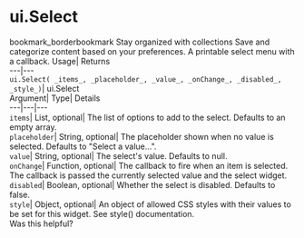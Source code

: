  
#  ui.Select 
bookmark_borderbookmark Stay organized with collections  Save and categorize content based on your preferences.
A printable select menu with a callback. 
Usage| Returns  
---|---  
`ui.Select( _items_, _placeholder_, _value_, _onChange_, _disabled_, _style_)`| ui.Select  
Argument| Type| Details  
---|---|---  
`items`| List, optional| The list of options to add to the select. Defaults to an empty array.  
`placeholder`| String, optional| The placeholder shown when no value is selected. Defaults to "Select a value...".  
`value`| String, optional| The select's value. Defaults to null.  
`onChange`| Function, optional| The callback to fire when an item is selected. The callback is passed the currently selected value and the select widget.  
`disabled`| Boolean, optional| Whether the select is disabled. Defaults to false.  
`style`| Object, optional| An object of allowed CSS styles with their values to be set for this widget. See style() documentation.  
Was this helpful?

